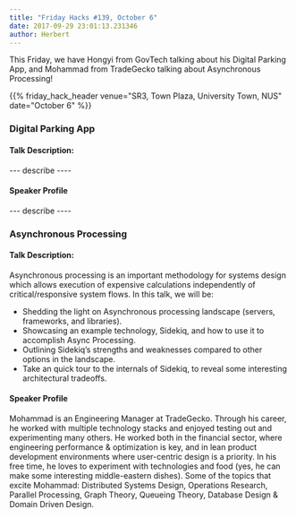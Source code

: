 ```yaml
---
title: "Friday Hacks #139, October 6"
date: 2017-09-29 23:01:13.231346
author: Herbert
---
```


This Friday, we have Hongyi from GovTech talking about his Digital Parking App, and Mohammad from TradeGecko talking about Asynchronous Processing!

{{% friday_hack_header venue="SR3, Town Plaza, University Town, NUS" date="October 6" %}}

### Digital Parking App

#### Talk Description:

--- describe ----

#### Speaker Profile

--- describe ----



### Asynchronous Processing

#### Talk Description:

Asynchronous processing is an important methodology for systems design which allows execution of expensive calculations independently of critical/responsive system flows. In this talk, we will be:

- Shedding the light on Asynchronous processing landscape (servers, frameworks, and libraries).
- Showcasing an example technology, Sidekiq, and how to use it to accomplish Async Processing.
- Outlining Sidekiq’s strengths and weaknesses compared to other options in the landscape.
- Take an quick tour to the internals of Sidekiq, to reveal some interesting architectural tradeoffs.

#### Speaker Profile

Mohammad is an Engineering Manager at TradeGecko. Through his career, he worked with multiple technology stacks and enjoyed testing out and experimenting many others. He worked both in the financial sector, where engineering performance & optimization is key, and in lean product development environments where user-centric design is a priority. In his free time, he loves to experiment with technologies and food (yes, he can make some interesting middle-eastern dishes). Some of the topics that excite Mohammad: Distributed Systems Design, Operations Research, Parallel Processing, Graph Theory, Queueing Theory, Database Design & Domain Driven Design.
